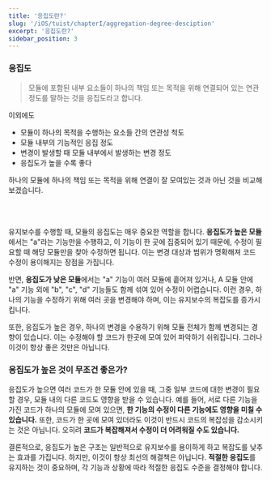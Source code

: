 ```yaml
---
title: '응집도란?'
slug: '/iOS/tuist/chapterI/aggregation-degree-desciption'
excerpt: '응집도란?'
sidebar_position: 3
---
```


### 응집도
> 모듈에 포함된 내부 요소들이 하나의 책임 또는 목적을 위해 연결되어 있는 연관 정도를 말하는 것을 응집도라고 합니다.

이외에도
- 모듈이 하나의 목적을 수행하는 요소들 간의 연관성 척도
- 모듈 내부의 기능적인 응집 정도
- 변경이 발생할 때 모듈 내부에서 발생하는 변경 정도
- 응집도가 높을 수록 좋다

하나의 모듈에 하나의 책임 또는 목적을 위해 연결이 잘 모여있는 것과 아닌 것을 비교해보겠습니다.

<img src="https://i.imghippo.com/files/eAT5O1722863970.png" alt="" border="0"/>

<img src="https://i.imghippo.com/files/YYHE81722863988.png" alt="" border="0"/>

<br />
<br />

유지보수를 수행할 때, 모듈의 응집도는 매우 중요한 역할을 합니다. **응집도가 높은 모듈**에서는 "a"라는 기능만을 수행하고, 이 기능이 한 곳에 집중되어 있기 때문에, 수정이 필요할 때 해당 모듈만을 찾아 수정하면 됩니다. 이는 변경 대상과 범위가 명확해져 코드 수정이 용이해지는 장점을 가집니다.

반면, **응집도가 낮은 모듈**에서는 "a" 기능이 여러 모듈에 흩어져 있거나, A 모듈 안에 "a" 기능 외에 "b", "c", "d" 기능들도 함께 섞여 있어 수정이 어렵습니다. 이런 경우, 하나의 기능을 수정하기 위해 여러 곳을 변경해야 하며, 이는 유지보수의 복잡도를 증가시킵니다.

또한, 응집도가 높은 경우, 하나의 변경을 수용하기 위해 모듈 전체가 함께 변경되는 경향이 있습니다. 이는 수정해야 할 코드가 한곳에 모여 있어 파악하기 쉬워집니다. 그러나 이것이 항상 좋은 것만은 아닙니다.

### 응집도가 높은 것이 무조건 좋은가?

응집도가 높으면 여러 코드가 한 모듈 안에 있을 때, 그중 일부 코드에 대한 변경이 필요할 경우, 모듈 내의 다른 코드도 영향을 받을 수 있습니다. 예를 들어, 서로 다른 기능을 가진 코드가 하나의 모듈에 모여 있으면, **한 기능의 수정이 다른 기능에도 영향을 미칠 수 있습니다.** 또한, 코드가 한 곳에 모여 있더라도 이것이 반드시 코드의 복잡성을 감소시키는 것은 아닙니다. 오히려 **코드가 복잡해져서 수정이 더 어려워질 수도 있습니다.**

결론적으로, 응집도가 높은 구조는 일반적으로 유지보수를 용이하게 하고 복잡도를 낮추는 효과를 가집니다. 하지만, 이것이 항상 최선의 해결책은 아닙니다. **적절한 응집도**를 유지하는 것이 중요하며, 각 기능과 상황에 따라 적절한 응집도 수준을 결정해야 합니다.

<!-- import { useState } from 'react';

# 응집도란?

응집도란 무엇일까요?

<button onClick={() => alert('알람! 이 버튼이 클릭되었습니다.')}>
  알람 표시
</button> -->
